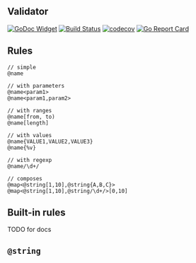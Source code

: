## Validator

[![GoDoc Widget](https://godoc.org/github.com/go-courier/validator?status.svg)](https://godoc.org/github.com/go-courier/validator)
[![Build Status](https://travis-ci.org/go-courier/validator.svg?branch=master)](https://travis-ci.org/go-courier/validator)
[![codecov](https://codecov.io/gh/go-courier/validator/branch/master/graph/badge.svg)](https://codecov.io/gh/go-courier/validator)
[![Go Report Card](https://goreportcard.com/badge/github.com/go-courier/validator)](https://goreportcard.com/report/github.com/go-courier/validator)


## Rules

```
// simple 
@name

// with parameters 
@name<param1>
@name<param1,param2>

// with ranges
@name[from, to)
@name[length]

// with values 
@name{VALUE1,VALUE2,VALUE3}
@name{%v}

// with regexp
@name/\d+/

// composes
@map<@string[1,10],@string{A,B,C}>
@map<@string[1,10],@string/\d+/>[0,10]
```


## Built-in rules

TODO for docs

## `@string`

```

```